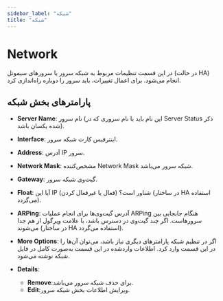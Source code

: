 ```yaml
---
sidebar_label: "شبکه"
title: "شبکه"
---
```


# Network

در این قسمت تنظیمات مربوط به شبکه سرور یا سرورهای سیموتل (در حالت HA) انجام می‌شود. برای اعمال تغییرات، باید سرور را دوباره راه‌اندازی کرد.

## پارامترهای بخش شبکه
- **Server Name**: نام سرور (این نام باید با نام سروری که در Server Status ذکر شده یکسان باشد).

- **Interface**: اینترفیس کارت شبکه سرور.

- **Address**: آدرس IP سرور.

- **Network Mask**: مشخص‌کننده Network Mask شبکه سرور می‌باشد.

- **Gateway**: گیت‌وی شبکه سرور.

- **Float**: آیا این IP شناور است؟ (فعال یا غیرفعال کردن) (در ساختار HA استفاده می‌گردد).

- **ARPing**: آدرس گیت‌وی‌ها برای انجام عملیات ARPing هنگام جابجایی بین سرورهاست. اگر چند گیت‌وی در دسترس باشد، با علامت ویرگول از هم جدا می‌شوند (در ساختار HA استفاده می‌گردد).

- **More Options**: اگر در تنظیم شبکه پارامترهای دیگری نیاز باشد، می‌توان آن‌ها را در این قسمت وارد کرد. اطلاعات واردشده در این قسمت به‌صورت کامل در فایل شبکه نوشته می‌شود.

- **Details**:
	- **Remove**:برای حذف شبکه سرور می‌باشد.
	- **Edit**:ویرایش اطلاعات بخش شبکه سرور.